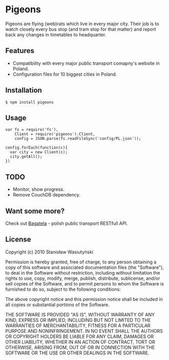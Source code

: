 Pigeons
=======

Pigeons are flying (web)rats which live in every major city. Their job is to watch closely every bus stop (and tram stop for that matter) and report back any changes in timetables to headquarter.

Features
--------

* Compatibility with every major public transport comapny's website in Poland.
* Configuration files for 10 biggest cities in Poland.

Installation
------------

    $ npm install pigeons

Usage
-----

    var fs = require('fs'),
        Client = require('pigeons').Client,
        config = JSON.parse(fs.readFileSync('config/PL.json'));

    config.forEach(function(c){
      var city = new Client(c);
      city.getAll();
    })

TODO
----

* Monitor, show progress.
* Remove CouchDB dependency.

Want some more?
---------------

Check out [Bagatela](https://github.com/Stanley/bagatela) - polish public transport RESTfull API.

License
-------

Copyright (c) 2010 Stanisław Wasiutyński

Permission is hereby granted, free of charge, to any person obtaining a copy of this software and associated documentation files (the "Software"), to deal in the Software without restriction, including without limitation the rights to use, copy, modify, merge, publish, distribute, sublicense, and/or sell copies of the Software, and to permit persons to whom the Software is furnished to do so, subject to the following conditions:

The above copyright notice and this permission notice shall be included in all copies or substantial portions of the Software.

THE SOFTWARE IS PROVIDED "AS IS", WITHOUT WARRANTY OF ANY KIND, EXPRESS OR IMPLIED, INCLUDING BUT NOT LIMITED TO THE WARRANTIES OF MERCHANTABILITY, FITNESS FOR A PARTICULAR PURPOSE AND NONINFRINGEMENT. IN NO EVENT SHALL THE AUTHORS OR COPYRIGHT HOLDERS BE LIABLE FOR ANY CLAIM, DAMAGES OR OTHER LIABILITY, WHETHER IN AN ACTION OF CONTRACT, TORT OR OTHERWISE, ARISING FROM, OUT OF OR IN CONNECTION WITH THE SOFTWARE OR THE USE OR OTHER DEALINGS IN THE SOFTWARE.
